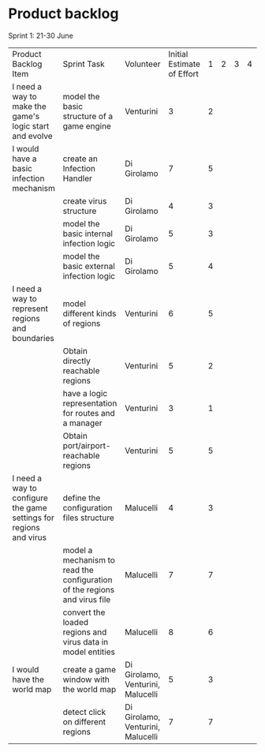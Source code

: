 # Product backlog

Sprint 1: 21-30 June

||||||||||
|------|-------|------|------|------|------|------|------|------|
|Product Backlog Item |Sprint Task |Volunteer | Initial Estimate of Effort | 1 | 2 | 3 | 4 | 5 |
|I need a way to make the game's logic start and evolve|model the basic structure of a game engine|Venturini|3|2|||||
|I would have a basic infection mechanism|create an Infection Handler|Di Girolamo|7|5|||||
||create virus structure|Di Girolamo|4|3|||||
||model the basic internal infection logic|Di Girolamo|5|3|||||
||model the basic external infection logic|Di Girolamo|5|4|||||
|I need a way to represent regions and boundaries|model different kinds of regions|Venturini|6|5|||||
||Obtain directly reachable regions|Venturini|5|2|||||
||have a logic representation for routes and a manager|Venturini|3|1|||||
||Obtain port/airport-reachable regions|Venturini|5|5|||||
|I need a way to configure the game settings for regions and virus|define the configuration files structure|Malucelli|4|3|||||
||model a mechanism to read the configuration of the regions and virus file|Malucelli|7|7|||||
||convert the loaded regions and virus data in model entities|Malucelli|8|6|||||
|I would have the world map|create a game window with the world map|Di Girolamo, Venturini, Malucelli|5|3|||||
||detect click on different regions|Di Girolamo, Venturini, Malucelli|7|7|||||
